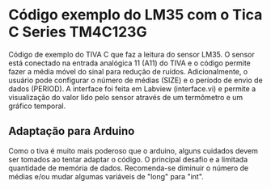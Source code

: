 # Código exemplo do LM35 com o Tica C Series TM4C123G
Código de exemplo do TIVA C que faz a leitura do sensor LM35. O sensor está conectado na entrada analógica 11 (A11) do TIVA e o código permite fazer a média móvel do sinal para redução de ruídos. Adicionalmente, o usuário pode configurar o número de médias (SIZE) e o período de envio de dados (PERIOD). A interface foi feita em Labview (interface.vi) e permite a visualização do valor lido pelo sensor através de um termômetro e um gráfico temporal. 

## Adaptação para Arduino
Como o tiva é muito mais poderoso que o arduino, alguns cuidados devem ser tomados ao tentar adaptar o código. O principal desafio e a limitada quantidade de memória de dados. Recomenda-se diminuir o número de médias e/ou mudar algumas variáveis de "long" para "int".
